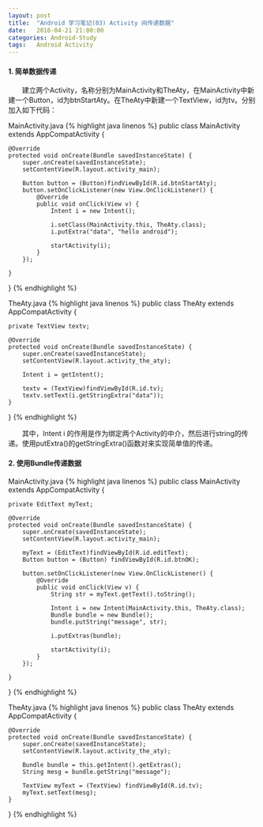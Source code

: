 ```yaml
---
layout: post
title:  "Android 学习笔记(03) Activity 间传递数据"
date:   2016-04-21 21:00:00
categories: Android-Study
tags:	Android Activity
---
```


#### **1. 简单数据传递**

　　建立两个Activity，名称分别为MainActivity和TheAty，在MainActivity中新建一个Button，id为btnStartAty。在TheAty中新建一个TextView，id为tv。分别加入如下代码：

MainActivity.java
{% highlight java linenos %}
 public class MainActivity extends AppCompatActivity {

    @Override
    protected void onCreate(Bundle savedInstanceState) {
        super.onCreate(savedInstanceState);
        setContentView(R.layout.activity_main);

        Button button = (Button)findViewById(R.id.btnStartAty);
        button.setOnClickListener(new View.OnClickListener() {
            @Override
            public void onClick(View v) {
                Intent i = new Intent();

                i.setClass(MainActivity.this, TheAty.class);
                i.putExtra("data", "hello android");

                startActivity(i);
            }
        });

    }
}
{% endhighlight %}



TheAty.java
{% highlight java linenos %}
public class TheAty extends AppCompatActivity {

    private TextView textv;

    @Override
    protected void onCreate(Bundle savedInstanceState) {
        super.onCreate(savedInstanceState);
        setContentView(R.layout.activity_the_aty);

        Intent i = getIntent();

        textv = (TextView)findViewById(R.id.tv);
        textv.setText(i.getStringExtra("data"));
    }
}
{% endhighlight %}

　　其中，Intent i 的作用是作为绑定两个Activity的中介，然后进行string的传递。使用putExtra()的getStringExtra()函数对来实现简单值的传递。

#### **2. 使用Bundle传递数据**

MainActivity.java
{% highlight java linenos %}
 public class MainActivity extends AppCompatActivity {

    private EditText myText;

    @Override
    protected void onCreate(Bundle savedInstanceState) {
        super.onCreate(savedInstanceState);
        setContentView(R.layout.activity_main);

        myText = (EditText)findViewById(R.id.editText);
        Button button = (Button) findViewById(R.id.btnOK);

        button.setOnClickListener(new View.OnClickListener() {
            @Override
            public void onClick(View v) {
                String str = myText.getText().toString();

                Intent i = new Intent(MainActivity.this, TheAty.class);
                Bundle bundle = new Bundle();
                bundle.putString("message", str);

                i.putExtras(bundle);

                startActivity(i);
            }
        });

    }
}
{% endhighlight %}

TheAty.java
{% highlight java linenos %}
 public class TheAty extends AppCompatActivity {

    @Override
    protected void onCreate(Bundle savedInstanceState) {
        super.onCreate(savedInstanceState);
        setContentView(R.layout.activity_the_aty);

        Bundle bundle = this.getIntent().getExtras();
        String mesg = bundle.getString("message");

        TextView myText = (TextView) findViewById(R.id.tv);
        myText.setText(mesg);
    }
}
{% endhighlight %}

